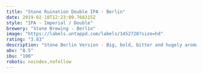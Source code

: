 ```yaml
---
title: "Stone Ruination Double IPA - Berlin"
date: 2019-02-10T12:23:09.768315Z
style: "IPA - Imperial / Double"
brewery: "Stone Brewing - Berlin"
image: "https://labels.untappd.com/labels/1452728?size=hd"
rating: "3.83"
description: "Stone Berlin Version - Big, bold, bitter and hugely aromatic. A liquid poem to the glory of the hop."
abv: "8.5"
ibu: "100"
robots: noindex,nofollow
---
```

